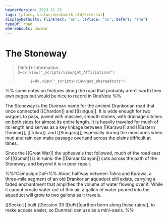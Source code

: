 ```yaml
---
headerVersion: 2023.11.25
tags: [place, status/needswork_old/external]
displayDefaults: {linkText: "on", ltPlace: "on", defArt: "the"}
typeOf: road
whereabouts: Dunmar
---
```

# The Stoneway
>[!info]+ Information  
> `$=dv.view("_scripts/view/get_Affiliations")`  
>> `$=dv.view("_scripts/view/get_Whereabouts")`

%% some notes on features along the road that probably aren't worth their own pages but would be nice to record in OneNote %%

The Stoneway is the Dunmari name for the ancient Drankorian road that once connected [[Chardon]] and [[Isingue]]. It is wide enough for two wagons to pass, paved with massive, smooth stones, with drainage ditches on both sides for almost its entire length. It is heavily traveled for much of its length and serves as a key linkage between [[Karawa]] and [[Eastern Dunmar]], [[Tokra]], and [[Songara]], especially during the monsoons when mud and rain can make passage overland across the plains difficult at times. 

Since the [[Great War]] the upheavals that followed, much of the road east of [[Gomat]] is in ruins: the [[Daraar Canyon]] cuts across the path of the Stoneway, and beyond it is in poor repair. 

%%^Campaign:DuFr%%
About halfway between Tokra and Karawa, a three-mile segment of an old Drankorian aqueduct still exists, carrying a faded enchantment that amplifies the volume of water flowing over it. While it cannot create water out of thin air, a gallon of water poured into the aqueduct will grow to two gallons as it travels. 

[[Seeker]] built [[Session 33 (DuFr)|earthen berm along these ruins]], to make access easier, so Dunmari can use as a mini-oasis.
%%